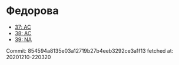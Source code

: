 # Федорова
- [37: AC](37.md)
- [38: AC](38.md)
- [39: NA](39.md)

Commit: 854594a8135e03a12719b27b4eeb3292ce3a1f13
 fetched at: 20201210-220320
